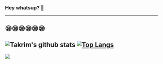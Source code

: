 ### Hey whatsup? 👋
---
😪😪😪😪😪😪
---

![Takrim's github stats](https://github-readme-stats.vercel.app/api?username=tajultonim&count_private=true&show_icons=true)
[![Top Langs](https://github-readme-stats.vercel.app/api/top-langs/?username=tajultonim&langs_count=8&layout=compact)](https://github.com/tajultonim)
---
![](https://komarev.com/ghpvc/?username=tajultonim&color=blue)
